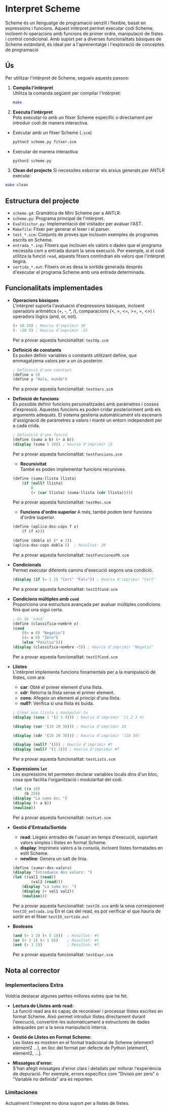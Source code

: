 
# Interpret Scheme

Scheme és un llenguatge de programació senzill i flexible, basat en expressions i funcions. Aquest intèrpret permet executar codi Scheme, incloent-hi operacions amb funcions de primer ordre, manipulació de llistes i control condicional. Amb suport per a diverses funcionalitats bàsiques de Scheme estàndard, és ideal per a l'aprenentatge i l'exploració de conceptes de programació

## Ús
Per utilitzar l'intèrpret de Scheme, segueix aquests passos:

1. **Compila l'intèrpret**  
   Utilitza la comanda següent per compilar l'intèrpret:
   ```bash
   make
2. **Executa l'intèrpret**  
Pots executar-lo amb un fitxer Scheme específic o directament per introduir codi de manera interactiva.

- Executar amb un fitxer Scheme (`.scm`)
    ```bash
    python3 scheme.py fitxer.scm
    ```
- Executar de manera interactiva
    ```bash
    python3 scheme.py 
    ```
3. **Clean del projecte**
Si necessites esborrar els arxius generats per ANTLR executa:
```bash
make clean
```
## Estructura del projecte
- `scheme.g4`: Gramàtica de Mini Scheme per a ANTLR.
- `scheme.py`: Programa principal de l'intèrpret.
- `EvalVisitor.py`: Implementació del visitador per avaluar l'AST.
- `Makefile`: Fitxer per generar el lexer i el parser.
- `test_*.scm`: Conjunts de proves que inclouen exemples de programes escrits en Scheme.
- `entrada_*.inp`: Fitxers que inclouen els valors o dades que el programa necessita com a entrada durant la seva execució. Per exemple, si el codi utilitza la funció `read`, aquests fitxers contindran els valors que l'intèrpret llegirà.
- `sortida_*.out`: Fitxers on es desa la sortida generada després d'executar el programa Scheme amb una entrada determinada.

## Funcionalitats implementades
- **Operacions bàsiques**  
    L'intèrpret suporta l'avaluació d'expressions bàsiques, incloent operadors aritmètics (+, -, *, /), comparacions (<, >, <=, >=, =, <>) i operadors lògics (and, or, not). 

    ```scheme
    (+ 10 20) ; Hauria d'imprimir 30
    (- -20 5) ; Hauria d'imprimir -25
    ```
    Per a provar aquesta funcionalitat: `testOp.scm`

- **Definició de constants**  
    Es poden definir variables o constants utilitzant define, que emmagatzema valors per a un ús posterior. 

    ```scheme
    ; Definició d'una constant
    (define x 5)
    (define y "Hola, mundo")
    ```
    Per a provar aquesta funcionalitat: `testVars.scm`

- **Definició de funcions**  
    És possible definir funcions personalitzades amb paràmetres i cossos d'expressió. Aquestes funcions es poden cridar posteriorment amb els arguments adequats. El sistema gestiona automàticament els escenaris d'assignació de paràmetres a valors i manté un entorn independent per a cada crida.

    ```scheme
    ; Definició d'una funció
    (define (suma a b) (+ a b))
    (display (suma 5 10)) ; Hauria d'imprimir 15
    ```
    Per a provar aquesta funcionalitat: `testFuncions.scm`
    - **Recursivitat**  
    També es poden implementar funcions recursives.
    ```scheme
    (define (suma-llista llista)
        (if (null? llista)
            0
            (+ (car llista) (suma-llista (cdr llista)))))
    ```

    Per a provar aquesta funcionalitat: `testRec.scm`
    - **Funcions d'ordre superior**
    A més, també podem tenir funcions d'ordre superior.
    ```scheme
    (define (aplica-dos-cops f x)
        (f (f x)))

    (define (dobla x) (* x 2))
    (aplica-dos-cops dobla 5)  ; Resultat: 20
    ```
    Per a provar aquesta funcionalitat: `testFuncionesPO.scm`

- **Condicionals**  
    Permet executar diferents camins d'execució segons una condició.
    ```scheme
    (display (if (= 1 1) "Cert" "Fals")) ; Hauria d'imprimir "Cert"
    ```

    Per a provar aquesta funcionalitat: `testIfCond.scm`
- **Condicions múltiples amb `cond`**  
    Proporciona una estructura avançada per avaluar múltiples condicions fins que una sigui certa.
    ```scheme
    ; Ús de `cond`
    (define (classifica-nombre x)
    (cond
        ((< x 0) "Negatiu")
        ((= x 0) "Zero")
        (else "Positiu")))
    (display (classifica-nombre -5)) ; Hauria d'imprimir "Negatiu"
    ```
    Per a provar aquesta funcionalitat: `testIfCond.scm`
- **Llistes**  
    L'intèrpret implementa funcions fonamentals per a la manipulació de llistes, com ara:

    - **car**: Obté el primer element d'una llista.
    - **cdr**: Retorna la llista sense el primer element.
    - **cons**: Afegeix un element al principi d'una llista.
    - **null?**: Verifica si una llista és buida.

    ```scheme
    ; Crear una llista i manipular-la
    (display (cons 1 '(2 3 4))) ; Hauria d'imprimir '(1 2 3 4)

    (display (car '(10 20 30))) ; Hauria d'imprimir 10

    (display (cdr '(10 20 30))) ; Hauria d'imprimir '(20 30)

    (display (null? '())) ; Hauria d'imprimir #t
    (display (null? '(1 2))) ; Hauria d'imprimir #f
    ```
    Per a provar aquesta funcionalitat: `testLists.scm`

- **Expressions `let`**  
    Les expressions let permeten declarar variables locals dins d'un bloc, cosa que facilita l'organització i modularitat del codi.
    ```scheme
    (let ((a 10)
         (b 20))
    (display "La suma és: ")
    (display (+ a b))
    (newline))
    ```
    Per a provar aquesta funcionalitat: `testLet.scm`

- **Gestió d'Entrada/Sortida**  
    - **read**: Llegeix entrades de l'usuari en temps d'execució, suportant valors simples i llistes en format Scheme.
    - **display**: Imprimeix valors a la consola, incloent llistes formatades en estil Scheme.
    - **newline**: Genera un salt de línia.

    ```scheme
    (define (sumar-dos-valors)
    (display "Introdueix dos valors: ")
    (let ((val1 (read))
            (val2 (read)))
        (display "La suma és: ")
        (display (+ val1 val2))
        (newline)))
    ```

    Per a provar aquesta funcionalitat: `testIO.scm` amb la seva corresponent `testIO_entrada.inp`
    En el cas del read, es pot verificar el que hauria de sortir en el fitxer `testIO_sortida.out`

- **Booleans** 

    ```scheme
    (and (> 3 2) (< 5 10))  ; Resultat: #t
    (or (> 3 2) (< 1 0))    ; Resultat: #t
    (not (> 3 2))           ; Resultat: #f
    ```
    Per a provar aquesta funcionalitat: `testExpr.scm`

## Nota al corrector

### Implementacions Extra
Voldria destacar algunes petites millores extres que he fet. 
- **Lectura de Llistes amb read:**  
    La funció read ara és capaç de reconèixer i processar llistes escrites en format Scheme. Això permet introduir llistes directament durant l'execució, convertint-les automàticament a estructures de dades adequades per a la seva manipulació interna. 

- **Gestió de Llistes en Format Scheme:**  
    Les llistes es mostren en el format tradicional de Scheme (element1 element2 ...), en lloc del format per defecte de Python [element1, element2, ...].

- **Missatges d'error:**  
    S'han afegit missatges d'error clars i detallats per millorar l'experiència de depuració. Per exemple, errors específics com "Divisió per zero" o "Variable no definida" ara es reporten.

### Limitaciones
Actualment l'interpret no dona suport per a llistes de llistes.